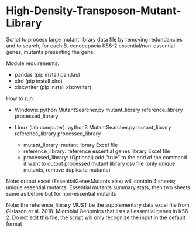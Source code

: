 # High-Density-Transposon-Mutant-Library

Script to process large mutant library data file by removing redundancies and to search, for each B. cenocepacia K56-2 essential/non-essential genes, mutants presenting the gene. 

Module requirements:
- pandas (pip install pandas)
- xlrd (pip install xlrd)
- xlsxwriter (pip install xlsxwriter)

How to run:
- Windows: python MutantSearcher.py mutant_library reference_library processed_library
- Linux (lab computer): python3 MutantSearcher.py mutant_library reference_library processed_library

  - mutant_library: mutant library Excel file
  - reference_library: reference essential genes library Excel file
  - processed_library: (Optional) add "true" to the end of the command if want to output processed mutant library csv file (only unique mutants, remove duplicate mutants)

Note: output excel (EssentialGenesMutants.xlsx) will contain 4 sheets; unique essential mutants; Essential mutants summary stats; then two sheets same as before but for non-essential mutants

Note: the reference_library MUST be the supplementary data excel file from Gislason et al. 2018. Microbial 
Genomics that lists all essential genes in K56-2. Do not edit this file, the script will only recognize the input in the default format
